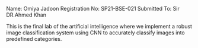 Name: Omiya Jadoon
Registration No: SP21-BSE-021
Submitted To: Sir DR.Ahmed Khan

This is the final lab of the artificial intelligence where we implement a robust image classification system using CNN to accurately classify images into predefined
categories.
